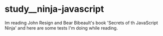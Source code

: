 # study__ninja-javascript
Im reading John Resign and Bear Bibeault's book 'Secrets of th JavaScript Ninja' and here are some tests I'm doing while reading. 
